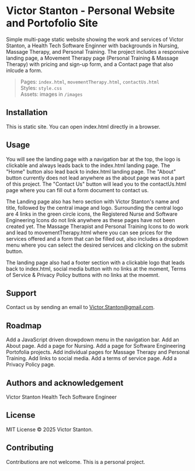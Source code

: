 # Victor Stanton - Personal Website and Portofolio Site

Simple multi-page static website showing the work and services of Victor Stanton, a Health Tech Software Enginner with backgrounds in Nursing, Massage Therapy, and Personal Training. The project includes a responsive landing page, a Movement Therapy page (Personal Training & Massage Therapy) with pricing and sign-up form, and a Contact page that also inlcude a form.

> Pages: `index.html`, `movementTherapy.html`, `contactUs.html`  
> Styles: `style.css`  
> Assets: images in `/images`

## Installation

This is static site. You can open index.html directly in a browser.


## Usage

You will see the landing page with a navigation bar at the top, the logo is clickable and always leads back to the index.html landing page. The "Home" button also lead back to index.html landing page. The "About" button currently does not lead anywhere as the about page was not a part of this project. The "Contact Us" button will lead you to the contactUs.html page where you can fill out a form document to contact us. 

The Landing page also has hero section with Victor Stanton's name and title, followed by the central image and logo. Surrounding the central logo are 4 links in the green circle icons, the Registered Nurse and Software Engineering Icons do not link anywhere as these pages have not been created yet. The Massage Therapist and Personal Training Icons to do work and lead to movementTherapy.html where you can see prices for the services offered and a form that can be filled out, also includes a dropdown menu where you can select the desired services and clicking on the submit button.

The landing page also had a footer section with a clickable logo that leads back to index.html, social media button with no links at the moment, Terms of Service & Privacy Policy buttons with no links at the moemnt.

## Support

Contact us by sending an email to Victor.Stanton@gmail.com.

## Roadmap

Add a JavaScript driven drowpdown menu in the navigation bar.
Add an About page.
Add a page for Nursing.
Add a page for Software Engineering Portofolia projects.
Add individual pages for Massage Therapy and Personal Training.
Add links to social media.
Add a terms of service page.
Add a Privacy Policy page.

## Authors and acknowledgement

Victor Stanton
Health Tech Software Engineer

## License

MIT License
© 2025 Victor Stanton.

## Contributing

Contributions are not welcome. This is a personal project.
